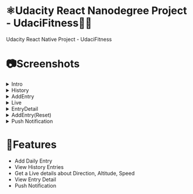 # ⚛Udacity React Nanodegree Project - UdaciFitness🏃‍♂️

Udacity React Native Project - UdaciFitness

# 📷Screenshots

<details>
<summary>Intro</summary>
<img src="./screenshots/intro.jpg" height=500>
</details>
<details>
<summary>History</summary>
<img src="./screenshots/history.jpg" height=500>
</details>
<details>
<summary>AddEntry</summary>
<img src="./screenshots/addEntry.jpg" height=500>
</details>
<details>
<summary>Live</summary>
<img src="./screenshots/live.jpg" height=500>
</details>
<details>
<summary>EntryDetail</summary>
<img src="./screenshots/details.jpg" height=500>
</details>
<details>
<summary>AddEntry(Reset)</summary>
<img src="./screenshots/reset.jpg" height=500>
</details>
<details>
<summary>Push Notification</summary>
<img src="./screenshots/push.jpg">
</details>

# 🎈Features

- Add Daily Entry
- View History Entries
- Get a Live details about Direction, Altitude, Speed
- View Entry Detail
- Push Notification